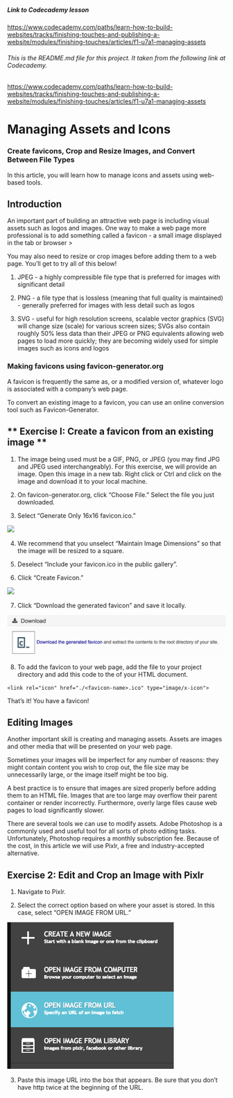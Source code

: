 
##### Link to Codecademy lesson

https://www.codecademy.com/paths/learn-how-to-build-websites/tracks/finishing-touches-and-publishing-a-website/modules/finishing-touches/articles/f1-u7a1-managing-assets


###### This is the README.md file for this project.  It taken from the following link at Codecademy.

https://www.codecademy.com/paths/learn-how-to-build-websites/tracks/finishing-touches-and-publishing-a-website/modules/finishing-touches/articles/f1-u7a1-managing-assets

# Managing Assets and Icons

### Create favicons, Crop and Resize Images, and Convert Between File Types

In this article, you will learn how to manage icons and assets using web-based tools.

## Introduction

An important part of building an attractive web page is including visual assets such as logos and images. One way to make a web page more professional is to add something called a favicon - a small image displayed in the tab or browser >

You may also need to resize or crop images before adding them to a web page. You’ll get to try all of this below!



1. JPEG - a highly compressible file type that is preferred for images with significant detail

2. PNG - a file type that is lossless (meaning that full quality is maintained) - generally preferred for images with less detail such as logos

3. SVG - useful for high resolution screens, scalable vector graphics (SVG) will change size (scale) for various screen sizes; SVGs also contain roughly 50% less data than their JPEG or PNG equivalents allowing web pages to load more quickly; they are becoming widely used for simple images such as icons and logos


### Making favicons using favicon-generator.org

A favicon is frequently the same as, or a modified version of, whatever logo is associated with a company’s web page.

To convert an existing image to a favicon, you can use an online conversion tool such as Favicon-Generator.


## ** Exercise I: Create a favicon from an existing image **

1. The image being used must be a GIF, PNG, or JPEG (you may find JPG and JPEG used interchangeably). For this exercise, we will provide an image. Open this image in a new tab. Right click or Ctrl and click on the image and download it to your local machine.

2. On favicon-generator.org, click “Choose File.” Select the file you just downloaded.

3. Select “Generate Only 16x16 favicon.ico.”

![](./img1)

4. We recommend that you unselect “Maintain Image Dimensions” so that the image will be resized to a square.

5. Deselect “Include your favicon.ico in the public gallery”.

6. Click “Create Favicon.”

![](img2)

7. Click “Download the generated favicon” and save it locally.

![](downloadimg.png)

8. To add the favicon to your web page, add the file to your project directory and add this code to the <head> of your HTML document.

```
<link rel="icon" href="./<favicon-name>.ico" type="image/x-icon">
```

That’s it! You have a favicon!

## Editing Images

Another important skill is creating and managing assets. Assets are images and other media that will be presented on your web page.

Sometimes your images will be imperfect for any number of reasons: they might contain content you wish to crop out, the file size may be unnecessarily large, or the image itself might be too big.

A best practice is to ensure that images are sized properly before adding them to an HTML file. Images that are too large may overflow their parent container or render incorrectly. Furthermore, overly large files cause web pages to load significantly slower.

There are several tools we can use to modify assets. Adobe Photoshop is a commonly used and useful tool for all sorts of photo editing tasks. Unfortunately, Photoshop requires a monthly subscription fee. Because of the cost, in this article we will use Pixlr, a free and industry-accepted alternative.

## Exercise 2: Edit and Crop an Image with Pixlr

1. Navigate to Pixlr.

2. Select the correct option based on where your asset is stored. In this case, select “OPEN IMAGE FROM URL.”

![](newfromurl.png)

3. Paste this image URL into the box that appears. Be sure that you don’t have http twice at the beginning of the URL.


